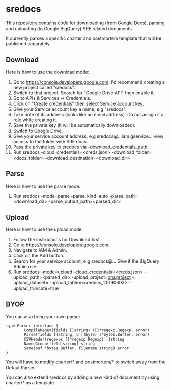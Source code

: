 # sredocs

This repository contains code for downloading (from Google Docs), parsing and uploading (to Google BigQuery) SRE related documents.

It currently parses a specific charter and postmortem template that will be published separately.


## Download

Here is how to use the download mode:

1. Go to https://console.developers.google.com. I'd recommend creating a new project called "sredocs". 
1. Switch to that project. Search for "Google Drive API" then enable it. 
1. Go to APIs & Services -> Credentials. 
1. Click on "Create credentials" then select Service account key. 
1. Give your Service account key a name, e.g "sredocs". 
1. Take note of its address (looks like an email address). Do not assign it a role while creating it. 
1. Save the private key (it will be automatically downloaded). 
1. Switch to Google Drive. 
1. Give your service account address, e.g sredocs@...iam.gservice... view access to the folder with SRE docs.
1. Pass the private key to sredocs via -download_credentials_path.
1. Run sredocs -cloud_credentials=<creds.json> -download_folder=<docs_folder> -download_destination=<download_dir>

## Parse

Here is how to use the parse mode:


1. Run sredocs -mode=parse -parse_kind=auto -parse_path=<download_dir> -parse_output_path=<parsed_dir>

## Upload

Here is how to use the upload mode:

1. Follow the instructions for Download first. 
1. Go to https://console.developers.google.com. 
1. Navigate to IAM & Admin. 
1. Click on the Add button. 
1. Search for your service account, e.g sredocs@... Give it the BigQuery Admin role.
1. Run sredocs -mode=upload -cloud_credentials=<creds.json> -upload_path=<parsed_dir> -upload_project=<org:project> -upload_dataset=<sredocs> -upload_table=<sredocs_20190603> -upload_truncate=true


## BYOP

You can also bring your own parser.

~~~~
type Parser interface {
        CompileRegex(fields []string) ([]*regexp.Regexp, error)
        Parse(fields []string, b []byte) (*bytes.Buffer, error)
        CSVHeader(regexps []*regexp.Regexp) []string
        NamedGroup(field string) string
        Save(buf *bytes.Buffer, filename string) error
}
~~~~

You will have to modify charter/* and postmortem/* to switch away from the DefaultParser.

You can also extend sredocs by adding a new kind of document by using charter/* as a template.
